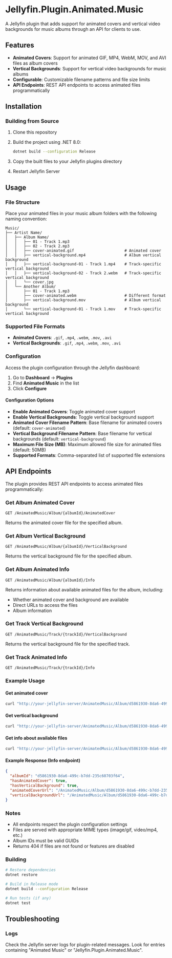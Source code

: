 # Jellyfin.Plugin.Animated.Music

A Jellyfin plugin that adds support for animated covers and vertical video backgrounds for music albums through an API for clients to use.

## Features

- **Animated Covers**: Support for animated GIF, MP4, WebM, MOV, and AVI files as album covers
- **Vertical Backgrounds**: Support for vertical video backgrounds for music albums
- **Configurable**: Customizable filename patterns and file size limits
- **API Endpoints**: REST API endpoints to access animated files programmatically

## Installation

### Building from Source

1. Clone this repository
2. Build the project using .NET 8.0:

   ```bash
   dotnet build --configuration Release
   ```

3. Copy the built files to your Jellyfin plugins directory
4. Restart Jellyfin Server

## Usage

### File Structure

Place your animated files in your music album folders with the following naming convention:

```
Music/
├── Artist Name/
│   ├── Album Name/
│   │   ├── 01 - Track 1.mp3
│   │   ├── 02 - Track 2.mp3
│   │   ├── cover-animated.gif                      # Animated cover
│   │   ├── vertical-background.mp4                 # Album vertical background
│   │   ├── vertical-background-01 - Track 1.mp4    # Track-specific vertical background
│   │   ├── vertical-background-02 - Track 2.webm   # Track-specific vertical background
│   │   └── cover.jpg                   
│   └── Another Album/
│       ├── 01 - Track 1.mp3
│       ├── cover-animated.webm                     # Different format
│       ├── vertical-background.mov                 # Album vertical background
│       └── vertical-background-01 - Track 1.mov    # Track-specific vertical background
```

### Supported File Formats

- **Animated Covers**: `.gif`, `.mp4`, `.webm`, `.mov`, `.avi`
- **Vertical Backgrounds**: `.gif`, `.mp4`, `.webm`, `.mov`, `.avi`

### Configuration

Access the plugin configuration through the Jellyfin dashboard:

1. Go to **Dashboard** → **Plugins**
2. Find **Animated Music** in the list
3. Click **Configure**

#### Configuration Options

- **Enable Animated Covers**: Toggle animated cover support
- **Enable Vertical Backgrounds**: Toggle vertical background support
- **Animated Cover Filename Pattern**: Base filename for animated covers (default: `cover-animated`)
- **Vertical Background Filename Pattern**: Base filename for vertical backgrounds (default: `vertical-background`)
- **Maximum File Size (MB)**: Maximum allowed file size for animated files (default: 50MB)
- **Supported Formats**: Comma-separated list of supported file extensions

## API Endpoints

The plugin provides REST API endpoints to access animated files programmatically:

### Get Album Animated Cover

```
GET /AnimatedMusic/Album/{albumId}/AnimatedCover
```

Returns the animated cover file for the specified album.

### Get Album Vertical Background

```
GET /AnimatedMusic/Album/{albumId}/VerticalBackground
```

Returns the vertical background file for the specified album.

### Get Album Animated Info

```
GET /AnimatedMusic/Album/{albumId}/Info
```

Returns information about available animated files for the album, including:

- Whether animated cover and background are available
- Direct URLs to access the files
- Album information

### Get Track Vertical Background

```
GET /AnimatedMusic/Track/{trackId}/VerticalBackground
```

Returns the vertical background file for the specified track.

### Get Track Animated Info

```
GET /AnimatedMusic/Track/{trackId}/Info
```

### Example Usage

#### Get animated cover

```bash
curl "http://your-jellyfin-server/AnimatedMusic/Album/d5861930-8da6-499c-b7dd-235c60703f64/AnimatedCover"
```

#### Get vertical background

```bash
curl "http://your-jellyfin-server/AnimatedMusic/Album/d5861930-8da6-499c-b7dd-235c60703f64/VerticalBackground"
```

#### Get info about available files

```bash
curl "http://your-jellyfin-server/AnimatedMusic/Album/d5861930-8da6-499c-b7dd-235c60703f64/Info"
```

#### Example Response (Info endpoint)

```json
{
  "albumId": "d5861930-8da6-499c-b7dd-235c60703f64",
  "hasAnimatedCover": true,
  "hasVerticalBackground": true,
  "animatedCoverUrl": "/AnimatedMusic/Album/d5861930-8da6-499c-b7dd-235c60703f64/AnimatedCover",
  "verticalBackgroundUrl": "/AnimatedMusic/Album/d5861930-8da6-499c-b7dd-235c60703f64/VerticalBackground"
}
```

### Notes

- All endpoints respect the plugin configuration settings
- Files are served with appropriate MIME types (image/gif, video/mp4, etc.)
- Album IDs must be valid GUIDs
- Returns 404 if files are not found or features are disabled

### Building

```bash
# Restore dependencies
dotnet restore

# Build in Release mode
dotnet build --configuration Release

# Run tests (if any)
dotnet test
```

## Troubleshooting

### Logs

Check the Jellyfin server logs for plugin-related messages. Look for entries containing "Animated Music" or "Jellyfin.Plugin.Animated.Music".
